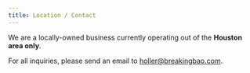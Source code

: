 ```yaml
---
title: Location / Contact
---
```


We are a locally-owned business currently operating out of the **Houston area only**.

For all inquiries, please send an email to <a href="mailto:holler@breakingbao.com" target="_blank" rel="noopener noreferrer">holler@breakingbao.com</a>.
